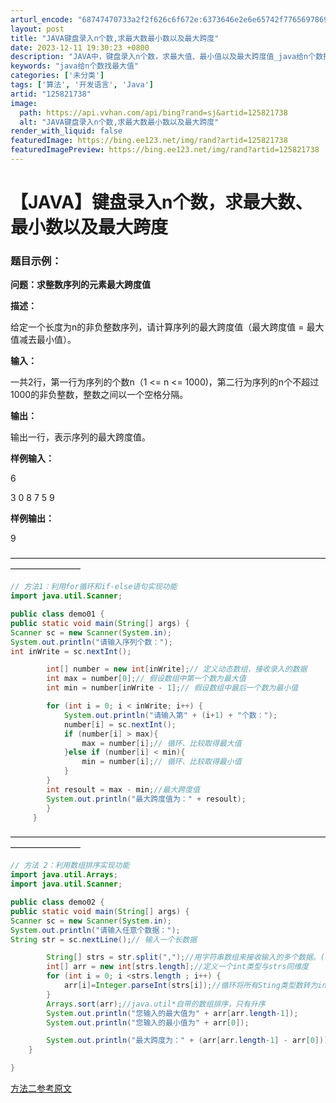 ```yaml
---
arturl_encode: "68747470733a2f2f626c6f672e:6373646e2e6e65742f77656978696e5f34353633373731302f:61727469636c652f64657461696c732f313235383231373338"
layout: post
title: "JAVA键盘录入n个数,求最大数最小数以及最大跨度"
date: 2023-12-11 19:30:23 +0800
description: "JAVA中，键盘录入n个数，求最大值、最小值以及最大跨度值_java给n个数找最大值"
keywords: "java给n个数找最大值"
categories: ['未分类']
tags: ['算法', '开发语言', 'Java']
artid: "125821738"
image:
  path: https://api.vvhan.com/api/bing?rand=sj&artid=125821738
  alt: "JAVA键盘录入n个数,求最大数最小数以及最大跨度"
render_with_liquid: false
featuredImage: https://bing.ee123.net/img/rand?artid=125821738
featuredImagePreview: https://bing.ee123.net/img/rand?artid=125821738
---
```


# 【JAVA】键盘录入n个数，求最大数、最小数以及最大跨度

### 题目示例：

**问题：求整数序列的元素最大跨度值**
  
**描述：**
  
给定一个长度为n的非负整数序列，请计算序列的最大跨度值（最大跨度值 = 最大值减去最小值）。
  
**输入：**
  
一共2行，第一行为序列的个数n（1 <= n <= 1000)，第二行为序列的n个不超过1000的非负整数，整数之间以一个空格分隔。
  
**输出：**
  
输出一行，表示序列的最大跨度值。
  
**样例输入：**
  
6
  
3 0 8 7 5 9
  
**样例输出：**
  
9
  
————————————————————————————————————————————

```java
// 方法1：利用for循环和if-else语句实现功能
import java.util.Scanner;

public class demo01 {
public static void main(String[] args) {
Scanner sc = new Scanner(System.in);
System.out.println("请输入序列个数：");
int inWrite = sc.nextInt();

        int[] number = new int[inWrite];// 定义动态数组，接收录入的数据
        int max = number[0];// 假设数组中第一个数为最大值
        int min = number[inWrite - 1];// 假设数组中最后一个数为最小值

        for (int i = 0; i < inWrite; i++) {
            System.out.println("请输入第" + (i+1) + "个数：");
            number[i] = sc.nextInt();
            if (number[i] > max){
                max = number[i];// 循环、比较取得最大值
            }else if (number[i] < min){
                min = number[i];// 循环、比较取得最小值
            }
        }
        int resoult = max - min;//最大跨度值
        System.out.println("最大跨度值为：" + resoult);
        }
     }


```

————————————————————————————————————————————

```java
// 方法 2：利用数组排序实现功能
import java.util.Arrays;
import java.util.Scanner;

public class demo02 {
public static void main(String[] args) {
Scanner sc = new Scanner(System.in);
System.out.println("请输入任意个数据：");
String str = sc.nextLine();// 输入一个长数据

        String[] strs = str.split(",");//用字符串数组来接收输入的多个数据。("")里的东西作为输入多个变量的分隔符，此处我设为逗号
        int[] arr = new int[strs.length];//定义一个int类型与strs同维度
        for (int i = 0; i <strs.length ; i++) {
            arr[i]=Integer.parseInt(strs[i]);//循环将所有Sting类型数转为int类型
        }
        Arrays.sort(arr);//java.util*自带的数组排序，只有升序
        System.out.println("您输入的最大值为" + arr[arr.length-1]);
        System.out.println("您输入的最小值为" + arr[0]);

        System.out.println("最大跨度为：" + (arr[arr.length-1] - arr[0]));
    }

}

```

[方法二参考原文](https://blog.csdn.net/weixin_42313701/article/details/96423915?ops_request_misc=%257B%2522request%255Fid%2522%253A%2522165795682616781685372785%2522%252C%2522scm%2522%253A%252220140713.130102334.pc%255Fall.%2522%257D&request_id=165795682616781685372785&biz_id=0&utm_medium=distribute.pc_search_result.none-task-blog-2~all~first_rank_ecpm_v1~pc_rank_34-2-96423915-null-null.142%5Ev32%5Epc_rank_34,185%5Ev2%5Econtrol&utm_term=%E6%B1%82n%E4%B8%AA%E6%95%B0%E7%9A%84%E6%9C%80%E5%A4%A7%E5%80%BC%E3%80%81%E6%9C%80%E5%B0%8F%E5%80%BCjava&spm=1018.2226.3001.4187)